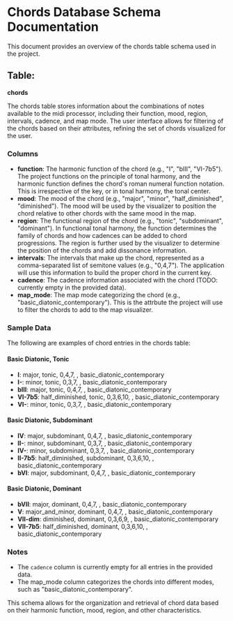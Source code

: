 # Chords Database Schema Documentation

This document provides an overview of the chords table schema used in the project.

## Table: 

**chords**

The chords table stores information about the combinations of notes available to the midi processor, including their function, mood, region, intervals, cadence, and map mode. The user interface allows for filtering of the chords based on their attributes, refining the set of chords visualized for the user.

### Columns

- **function**: The harmonic function of the chord (e.g., "I", "bIII", "VI-7b5"). The project functions on the principle of tonal harmony, and the harmonic function defines the chord's roman numeral function notation. This is irrespective of the key, or in tonal harmony, the tonal center.
- **mood**: The mood of the chord (e.g., "major", "minor", "half_diminished", "diminished"). The mood will be used by the visualizer to position the chord relative to other chords with the same mood in the map.
- **region**: The functional region of the chord (e.g., "tonic", "subdominant", "dominant"). In functional tonal harmony, the function determines the family of chords and how cadences can be added to chord progressions. The region is further used by the visualizer to determine the position of the chords and add dissonance information.
- **intervals**: The intervals that make up the chord, represented as a comma-separated list of semitone values (e.g., "0,4,7"). The application will use this information to build the proper chord in the current key.
- **cadence**: The cadence information associated with the chord (TODO: currently empty in the provided data). 
- **map_mode**: The map mode categorizing the chord (e.g., "basic_diatonic_contemporary"). This is the attrbute the project will use to filter the chords to add to the map visualizer.

### Sample Data

The following are examples of chord entries in the chords table:

#### Basic Diatonic, Tonic
- **I**: major, tonic, 0,4,7, , basic_diatonic_contemporary
- **I-**: minor, tonic, 0,3,7, , basic_diatonic_contemporary
- **bIII**: major, tonic, 0,4,7, , basic_diatonic_contemporary
- **VI-7b5**: half_diminished, tonic, 0,3,6,10, , basic_diatonic_contemporary
- **VI-**: minor, tonic, 0,3,7, , basic_diatonic_contemporary

#### Basic Diatonic, Subdominant
- **IV**: major, subdominant, 0,4,7, , basic_diatonic_contemporary
- **II-**: minor, subdominant, 0,3,7, , basic_diatonic_contemporary
- **IV-**: minor, subdominant, 0,3,7, , basic_diatonic_contemporary
- **II-7b5**: half_diminished, subdominant, 0,3,6,10, , basic_diatonic_contemporary
- **bVI**: major, subdominant, 0,4,7, , basic_diatonic_contemporary

#### Basic Diatonic, Dominant
- **bVII**: major, dominant, 0,4,7, , basic_diatonic_contemporary
- **V**: major_and_minor, dominant, 0,4,7, , basic_diatonic_contemporary
- **VII-dim**: diminished, dominant, 0,3,6,9, , basic_diatonic_contemporary
- **VII-7b5**: half_diminished, dominant, 0,3,6,10, , basic_diatonic_contemporary

### Notes

- The `cadence` column is currently empty for all entries in the provided data.
- The map_mode column categorizes the chords into different modes, such as "basic_diatonic_contemporary".

This schema allows for the organization and retrieval of chord data based on their harmonic function, mood, region, and other characteristics.
